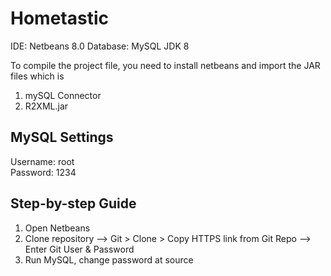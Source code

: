 # Hometastic
IDE: Netbeans 8.0
Database: MySQL
JDK 8

To compile the project file, you need to install netbeans and import the JAR files which is
1) mySQL Connector
2) R2XML.jar

## MySQL Settings
Username: root <br/>
Password: 1234

## Step-by-step Guide
1) Open Netbeans
2) Clone repository
  --> Git > Clone > Copy HTTPS link from Git Repo --> Enter Git User & Password
3) Run MySQL, change password at source
